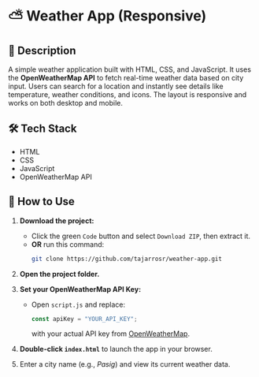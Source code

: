 # ⛅ Weather App (Responsive)

## 📌 Description
A simple weather application built with HTML, CSS, and JavaScript. It uses the **OpenWeatherMap API** to fetch real-time weather data based on city input. Users can search for a location and instantly see details like temperature, weather conditions, and icons. The layout is responsive and works on both desktop and mobile.

## 🛠 Tech Stack
- HTML
- CSS
- JavaScript
- OpenWeatherMap API

## 🚀 How to Use
1. **Download the project:**
   - Click the green `Code` button and select `Download ZIP`, then extract it.
   - **OR** run this command:
     ```bash
     git clone https://github.com/tajarrosr/weather-app.git
     ```

2. **Open the project folder.**

3. **Set your OpenWeatherMap API Key:**
   - Open `script.js` and replace:
     ```js
     const apiKey = "YOUR_API_KEY";
     ```
     with your actual API key from [OpenWeatherMap](https://openweathermap.org/api).

4. **Double-click `index.html`** to launch the app in your browser.

5. Enter a city name (e.g., *Pasig*) and view its current weather data.
